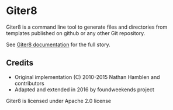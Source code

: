 Giter8
======

Giter8 is a command line tool to generate files and directories from
templates published on github or any other Git repository.

See [Giter8 documentation][docs] for the full story.

Credits
-------

- Original implementation (C) 2010-2015 Nathan Hamblen and contributors
- Adapted and extended in 2016 by foundweekends project

Giter8 is licensed under Apache 2.0 license

  [docs]: http://www.foundweekends.org/giter8/
